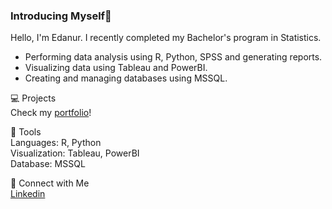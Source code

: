 ### Introducing Myself👋 

Hello, I'm Edanur. I recently completed my Bachelor's program in Statistics.  

- Performing data analysis using R, Python, SPSS and generating reports.  
- Visualizing data using Tableau and PowerBI.  
- Creating and managing databases using MSSQL.

💻 Projects  
Check my [portfolio](https://github.com/Edanur-Y/Portfolio-Guide)!

🔧 Tools  
Languages: R, Python  
Visualization: Tableau, PowerBI  
Database: MSSQL

🔗 Connect with Me  
[Linkedin](https://www.linkedin.com/in/ledanuryilmazl/)

<!--
**Edanur-Y/Edanur-Y** is a ✨ _special_ ✨ repository because its `README.md` (this file) appears on your GitHub profile.

Here are some ideas to get you started:

- 🔭 I’m currently working on ...
- 🌱 I’m currently learning ...
- 👯 I’m looking to collaborate on ...
- 🤔 I’m looking for help with ...
- 💬 Ask me about ...
- 📫 How to reach me: ...
- 😄 Pronouns: ...
- ⚡ Fun fact: ...
-->
